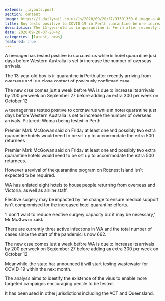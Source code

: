 ```yaml
---
extends: _layouts.post
section: content
image: https://i.dailymail.co.uk/1s/2020/09/20/07/33391330-0-image-a-40_1600582913932.jpg 
title: Boy tests positive to COVID-19 in Perth quarantine before increasing number of overseas arrivals  
description: The 13-year-old is in quarantine in Perth after recently arriving from overseas and is a close contact of previously confirmed case. 
date: 2020-09-20-07-28-42 
categories: [latest, news] 
featured: true 
--- 
```

A teenager has tested positive to coronavirus while in hotel quarantine just days before Western Australia is set to increase the number of overseas arrivals.

The 13-year-old boy is in quarantine in Perth after recently arriving from overseas and is a close contact of previously confirmed case.

The new case comes just a week before WA is due to increase its arrivals by 200 per week on September 27 before adding an extra 300 per week on October 12. 

A teenager has tested positive to coronavirus while in hotel quarantine just days before Western Australia is set to increase the number of overseas arrivals. Pictured: Woman being tested in Perth

Premier Mark McGowan said on Friday at least one and possibly two extra quarantine hotels would need to be set up to accommodate the extra 500 returnees

Premier Mark McGowan said on Friday at least one and possibly two extra quarantine hotels would need to be set up to accommodate the extra 500 returnees. 

However a revival of the quarantine program on Rottnest Island isn't expected to be required.

WA has enlisted eight hotels to house people returning from overseas and Victoria, as well as airline staff.

Elective surgery may be impacted by the change to ensure medical support isn't compromised for the increased hotel quarantine efforts.

'I don't want to reduce elective surgery capacity but it may be necessary,' Mr McGowan said.

There are currently three active infections in WA and the total number of cases since the start of the pandemic is now 662. 

The new case comes just a week before WA is due to increase its arrivals by 200 per week on September 27 before adding an extra 300 per week on October 12

Meanwhile, the state has announced it will start testing wastewater for COVID-19 within the next month.

The analysis aims to identify the existence of the virus to enable more targeted campaigns encouraging people to be tested.

It has been used in other jurisdictions including the ACT and Queensland. 

